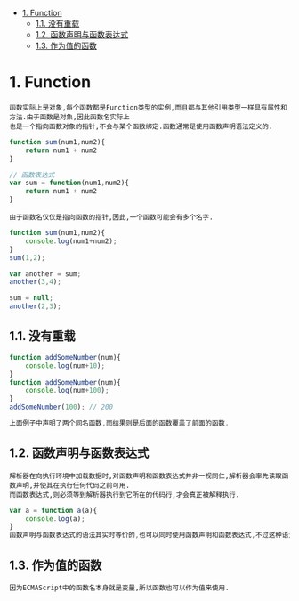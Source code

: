<!-- TOC -->

- [1. Function](#1-function)
    - [1.1. 没有重载](#11-没有重载)
    - [1.2. 函数声明与函数表达式](#12-函数声明与函数表达式)
    - [1.3. 作为值的函数](#13-作为值的函数)

<!-- /TOC -->

# 1. Function

    函数实际上是对象,每个函数都是Function类型的实例,而且都与其他引用类型一样具有属性和方法.由于函数是对象,因此函数名实际上
    也是一个指向函数对象的指针,不会与某个函数绑定.函数通常是使用函数声明语法定义的.
```js
function sum(num1,num2){
    return num1 + num2
}

// 函数表达式
var sum = function(num1,num2){
    return num1 + num2
}
```
    由于函数名仅仅是指向函数的指针,因此,一个函数可能会有多个名字.
```js
function sum(num1,num2){
    console.log(num1+num2);
}
sum(1,2);

var another = sum;
another(3,4);

sum = null;
another(2,3);
```

## 1.1. 没有重载

```js
function addSomeNumber(num){
    console.log(num+10);
}
function addSomeNumber(num){
    console.log(num+100);
}
addSomeNumber(100); // 200

上面例子中声明了两个同名函数,而结果则是后面的函数覆盖了前面的函数.
```

## 1.2. 函数声明与函数表达式

    解析器在向执行环境中加载数据时,对函数声明和函数表达式并非一视同仁,解析器会率先读取函数声明,并使其在执行任何代码之前可用.
    而函数表达式,则必须等到解析器执行到它所在的代码行,才会真正被解释执行.
```js
var a = function a(a){
    console.log(a);
}
函数声明与函数表达式的语法其实时等价的,也可以同时使用函数声明和函数表达式,不过这种语法在Safari中会报错.
```

## 1.3. 作为值的函数

    因为ECMAScript中的函数名本身就是变量,所以函数也可以作为值来使用.